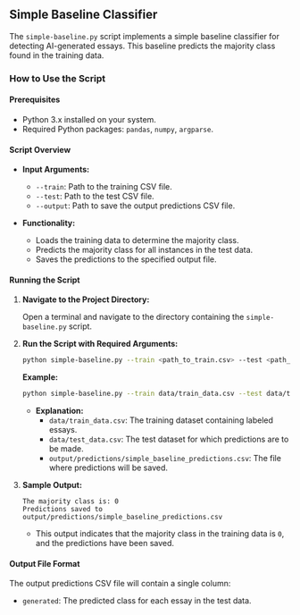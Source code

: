 ## **Simple Baseline Classifier**

The `simple-baseline.py` script implements a simple baseline classifier for detecting AI-generated essays. This baseline predicts the majority class found in the training data.

### **How to Use the Script**

#### **Prerequisites**

- Python 3.x installed on your system.
- Required Python packages: `pandas`, `numpy`, `argparse`.

#### **Script Overview**

- **Input Arguments:**
  - `--train`: Path to the training CSV file.
  - `--test`: Path to the test CSV file.
  - `--output`: Path to save the output predictions CSV file.

- **Functionality:**
  - Loads the training data to determine the majority class.
  - Predicts the majority class for all instances in the test data.
  - Saves the predictions to the specified output file.

#### **Running the Script**

1. **Navigate to the Project Directory:**

   Open a terminal and navigate to the directory containing the `simple-baseline.py` script.

2. **Run the Script with Required Arguments:**

   ```bash
   python simple-baseline.py --train <path_to_train.csv> --test <path_to_test.csv> --output <path_to_output_predictions.csv>
   ```

   **Example:**

   ```bash
   python simple-baseline.py --train data/train_data.csv --test data/test_data.csv --output output/predictions/simple_baseline_predictions.csv
   ```

   - **Explanation:**
     - `data/train_data.csv`: The training dataset containing labeled essays.
     - `data/test_data.csv`: The test dataset for which predictions are to be made.
     - `output/predictions/simple_baseline_predictions.csv`: The file where predictions will be saved.

3. **Sample Output:**

   ```
   The majority class is: 0
   Predictions saved to output/predictions/simple_baseline_predictions.csv
   ```

   - This output indicates that the majority class in the training data is `0`, and the predictions have been saved.

#### **Output File Format**

The output predictions CSV file will contain a single column:

- `generated`: The predicted class for each essay in the test data.